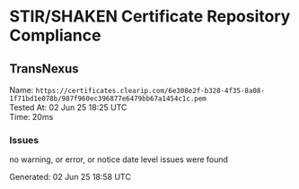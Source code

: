 # STIR/SHAKEN Certificate Repository Compliance

## TransNexus

Name: `https://certificates.clearip.com/6e308e2f-b328-4f35-8a08-1f71bd1e078b/987f960ec396877e6479bb67a1454c1c.pem`\
Tested At: 02 Jun 25 18:25 UTC\
Time: 20ms

### Issues

no warning, or error, or notice date level issues were found

Generated: 02 Jun 25 18:58 UTC
